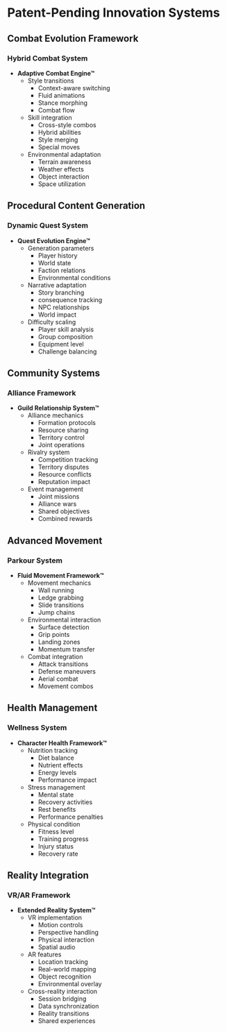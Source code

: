 # Patent-Pending Innovation Systems

## Combat Evolution Framework

### Hybrid Combat System
- **Adaptive Combat Engine™**
  - Style transitions
    - Context-aware switching
    - Fluid animations
    - Stance morphing
    - Combat flow
  - Skill integration
    - Cross-style combos
    - Hybrid abilities
    - Style merging
    - Special moves
  - Environmental adaptation
    - Terrain awareness
    - Weather effects
    - Object interaction
    - Space utilization

## Procedural Content Generation

### Dynamic Quest System
- **Quest Evolution Engine™**
  - Generation parameters
    - Player history
    - World state
    - Faction relations
    - Environmental conditions
  - Narrative adaptation
    - Story branching
    - consequence tracking
    - NPC relationships
    - World impact
  - Difficulty scaling
    - Player skill analysis
    - Group composition
    - Equipment level
    - Challenge balancing

## Community Systems

### Alliance Framework
- **Guild Relationship System™**
  - Alliance mechanics
    - Formation protocols
    - Resource sharing
    - Territory control
    - Joint operations
  - Rivalry system
    - Competition tracking
    - Territory disputes
    - Resource conflicts
    - Reputation impact
  - Event management
    - Joint missions
    - Alliance wars
    - Shared objectives
    - Combined rewards

## Advanced Movement

### Parkour System
- **Fluid Movement Framework™**
  - Movement mechanics
    - Wall running
    - Ledge grabbing
    - Slide transitions
    - Jump chains
  - Environmental interaction
    - Surface detection
    - Grip points
    - Landing zones
    - Momentum transfer
  - Combat integration
    - Attack transitions
    - Defense maneuvers
    - Aerial combat
    - Movement combos

## Health Management

### Wellness System
- **Character Health Framework™**
  - Nutrition tracking
    - Diet balance
    - Nutrient effects
    - Energy levels
    - Performance impact
  - Stress management
    - Mental state
    - Recovery activities
    - Rest benefits
    - Performance penalties
  - Physical condition
    - Fitness level
    - Training progress
    - Injury status
    - Recovery rate

## Reality Integration

### VR/AR Framework
- **Extended Reality System™**
  - VR implementation
    - Motion controls
    - Perspective handling
    - Physical interaction
    - Spatial audio
  - AR features
    - Location tracking
    - Real-world mapping
    - Object recognition
    - Environmental overlay
  - Cross-reality interaction
    - Session bridging
    - Data synchronization
    - Reality transitions
    - Shared experiences